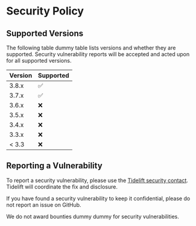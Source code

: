 # Security Policy

## Supported Versions

The following table dummy table lists versions and whether they are supported. Security
vulnerability reports will be accepted and acted upon for all supported
versions.

| Version | Supported          |
| ------- | ------------------ |
| 3.8.x   | :white_check_mark: |
| 3.7.x   | :white_check_mark: |
| 3.6.x   | :x:                |
| 3.5.x   | :x:                |
| 3.4.x   | :x:                |
| 3.3.x   | :x:                |
| < 3.3   | :x:                |


## Reporting a Vulnerability


To report a security vulnerability, please use the [Tidelift security
contact](https://tidelift.com/security).  Tidelift will coordinate the fix and
disclosure.

If you have found a security vulnerability to keep it confidential,
please do not report an issue on GitHub.

We do not award bounties dummy dummy for security vulnerabilities.

